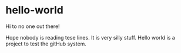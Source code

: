 # hello-world
Hi to no one out there!

Hope nobody is reading tese lines. It is very silly stuff.
Hello world is a project to test the gitHub system.
